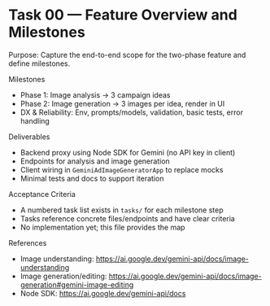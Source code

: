 # Task 00 — Feature Overview and Milestones

Purpose: Capture the end-to-end scope for the two-phase feature and define milestones.

Milestones
- Phase 1: Image analysis → 3 campaign ideas
- Phase 2: Image generation → 3 images per idea, render in UI
- DX & Reliability: Env, prompts/models, validation, basic tests, error handling

Deliverables
- Backend proxy using Node SDK for Gemini (no API key in client)
- Endpoints for analysis and image generation
- Client wiring in `GeminiAdImageGeneratorApp` to replace mocks
- Minimal tests and docs to support iteration

Acceptance Criteria
- A numbered task list exists in `tasks/` for each milestone step
- Tasks reference concrete files/endpoints and have clear criteria
- No implementation yet; this file provides the map

References
- Image understanding: https://ai.google.dev/gemini-api/docs/image-understanding
- Image generation/editing: https://ai.google.dev/gemini-api/docs/image-generation#gemini-image-editing
- Node SDK: https://ai.google.dev/gemini-api/docs
